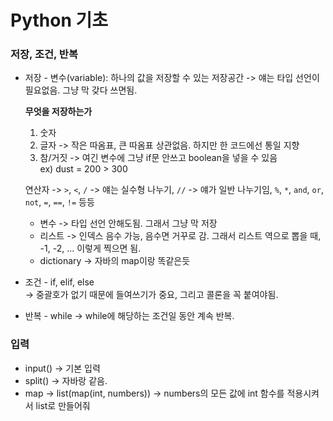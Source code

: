 # Python 기초
### 저장, 조건, 반복
- 저장 - 변수(variable): 하나의 값을 저장할 수 있는 저장공간
  -> 얘는 타입 선언이 필요없음. 그냥 막 갖다 쓰면됨.  
  
  **무엇을 저장하는가**
  1. 숫자
  2. 글자 -> 작은 따옴표, 큰 따옴표 상관없음. 하지만 한 코드에선 통일 지향
  3. 참/거짓 -> 여긴 변수에 그냥 if문 안쓰고 boolean을 넣을 수 있음  
  ex) dust = 200 > 300

  연산자 -> `>`, `<`, `/` -> 얘는 실수형 나누기, `//` -> 얘가 일반 나누기임, `%`, `*`, `and`, `or`, `not`, `=`, `==`, `!=` 등등

  - 변수  -> 타입 선언 안해도됨. 그래서 그냥 막 저장
  - 리스트 -> 인덱스 음수 가능, 음수면 거꾸로 감. 그래서 리스트 역으로 뽑을 때, -1, -2, ... 이렇게 찍으면 됨.
  - dictionary -> 자바의 map이랑 똑같은듯
- 조건 - if, elif, else  
  -> 중괄호가 없기 때문에 들여쓰기가 중요, 그리고 콜론을 꼭 붙여야됨.

- 반복 - while -> while에 해당하는 조건일 동안 계속 반복.

### 입력
- input() -> 기본 입력
- split() -> 자바랑 같음.
- map -> list(map(int, numbers)) -> numbers의 모든 값에 int 함수를 적용시켜서 list로 만들어줘